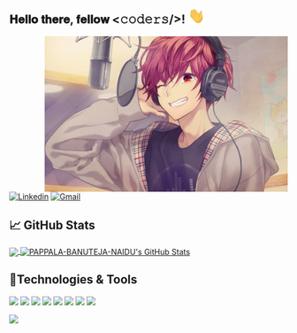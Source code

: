 ## 𝐇𝐞𝐥𝐥𝐨 𝐭𝐡𝐞𝐫𝐞, 𝐟𝐞𝐥𝐥𝐨𝐰 <𝚌𝚘𝚍𝚎𝚛𝚜/>! <img src="https://raw.githubusercontent.com/ABSphreak/ABSphreak/master/gifs/Hi.gif" width="30px">

<img align='right' src='./photos/2095874.jpg' width='440"'>


<!-- Your badges -->
[![Linkedin](https://img.shields.io/badge/-BhanuTeja-blue?style=flat&logo=Linkedin&logoColor=white)](https://www.linkedin.com/in/bhanutejap/)
[![Gmail](https://img.shields.io/badge/-BhanuTejaPappala-c14438?style=flat&logo=Gmail&logoColor=white)](mailto:p.bhanuteja.pappala@gmail.com)


<!--
**PAPPALA-BANUTEJA-NAIDU/PAPPALA-BANUTEJA-NAIDU** is a ✨ _special_ ✨ repository because its `README.md` (this file) appears on your GitHub profile.

Here are some ideas to get you started:

- 🔭 I’m currently working on ...
- 🌱 I’m currently learning ...
- 👯 I’m looking to collaborate on ...
- 🤔 I’m looking for help with ...
- 💬 Ask me about ...
- 📫 How to reach me: ...
- 😄 Pronouns: ...
- ⚡ Fun fact: ...
-->

<!-- [![Bhanu's GitHub stats](https://github-readme-stats.vercel.app/api?username=PAPPALA-BANUTEJA-NAIDU&show_icons=true&theme=gruvbox&layout=compact)](https://github.com/PAPPALA-BANUTEJA-NAIDU)
[![Top Langs](https://github-readme-stats.vercel.app/api/top-langs/?username=PAPPALA-BANUTEJA-NAIDU&layout=compact&theme=dark)](https://github.com/PAPPALA-BANUTEJA-NAIDU)
-->

## &#x1f4c8; GitHub Stats

<a href="https://github.com/PAPPALA-BANUTEJA-NAIDU/PAPPALA-BANUTEJA-NAIDU">
  <img align="center" src="https://github-readme-stats.vercel.app/api/top-langs/?username=PAPPALA-BANUTEJA-NAIDU&hide=java,html,tex&title_color=ffffff&text_color=c9cacc&icon_color=2bbc8a&bg_color=1d1f21&langs_count=3" />
</a>
<a href="https://github.com/PAPPALA-BANUTEJA-NAIDU/PAPPALA-BANUTEJA-NAIDU">
  <img align="center" src="https://github-readme-stats.vercel.app/api?username=PAPPALA-BANUTEJA-NAIDU&show_icons=true&line_height=27&count_private=true&title_color=ffffff&text_color=c9cacc&icon_color=2bbc8a&bg_color=1d1f21" alt="PAPPALA-BANUTEJA-NAIDU's GitHub Stats" />
</a>


## 🔧Technologies & Tools

![](https://img.shields.io/badge/Code-Python-informational?style=flat&logo=python&logoColor=white&color=2bbc8a)
![](https://img.shields.io/badge/Code-Node.js-informational?style=flat&logo=node.js&logoColor=white&color=2bbc8a)
![](https://img.shields.io/badge/Code-Java-informational?style=flat&logo=java&logoColor=white&color=2bbc8a)
![](https://img.shields.io/badge/Database-MYSQL-informational?style=flat&logo=mysql&logoColor=white&color=2bbc8a)
![](https://img.shields.io/badge/DevOps-Docker-informational?style=flat&logo=docker&logoColor=white&color=2bbc8a)
![](https://img.shields.io/badge/DevOps-Travis%20CI-informational?style=flat&logo=travis-ci&logoColor=white&color=2bbc8a)
![](https://img.shields.io/badge/Version-GitHub-informational?style=flat&logo=github&logoColor=white&color=2bbc8a)
![](https://img.shields.io/badge/Editor-VSCode-informational?style=flat&logo=visual-studio-code&logoColor=white&color=2bbc8a)


![](https://komarev.com/ghpvc/?username=PAPPALA-BANUTEJA-NAIDU)

